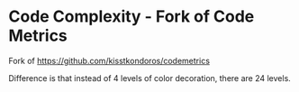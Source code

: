 # Code Complexity - Fork of Code Metrics

Fork of https://github.com/kisstkondoros/codemetrics

Difference is that instead of 4 levels of color decoration, there are 24 levels.